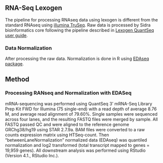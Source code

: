 ## RNA-Seq Lexogen
The pipeline for processing RNAseq data using lexogen is different from the standard RNAseq using [illumina TruSeq](/HPC%20Scripts/RNAseq/TruSeq). Raw data is processed by Sidra bioinformatics core following the pipeline described in [Lexogen QuantSeq user guide](https://www.lexogen.com/wp-content/uploads/2021/05/015UG108V0311_QuantSeq-Data-Analysis-Pipeline_2021-05-04.pdf). 

### Data Normalization
After processing the raw data. Normalization is done in R using [EDAseq package](/R%20Toolbox/Raw%20Data%20Processing/Data%20Normalization/EDAseq_genes_counts_normalization_Lexogen.R). 

## Method
### Processing RANseq and Normalization with EDASeq
mRNA-sequencing was performed using QuantSeq 3’ mRNA-Seq Library Prep Kit FWD for Illumina (75 single-end) with a read depth of average 8.76 M, and average read alignment of 79.60%. 
Single samples were sequenced across four lanes, and the resulting FASTQ files were merged by sample. All FASTQ passed QC and were aligned to the reference genome GRChg38/hg19 using STAR 2.7.9a. 
BAM files were converted to a raw counts expression matrix using HTSeq-count. Then “betweenLaneNormalization” normalized data (EDAseq) was quantiled normalization and log2 transformed (total transcript mapped to genes = 19,959 genes). 
All downstream analysis was performed using RStudio (Version 4.1., RStudio Inc.). 

